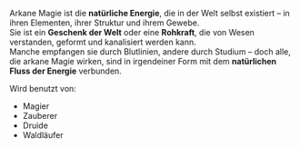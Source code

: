 Arkane Magie ist die **natürliche Energie**, die in der Welt selbst existiert – in ihren Elementen, ihrer Struktur und ihrem Gewebe.  
Sie ist ein **Geschenk der Welt** oder eine **Rohkraft**, die von Wesen verstanden, geformt und kanalisiert werden kann.  
Manche empfangen sie durch Blutlinien, andere durch Studium – doch alle, die arkane Magie wirken, sind in irgendeiner Form mit dem **natürlichen Fluss der Energie** verbunden.

Wird benutzt von:
+ Magier
+ Zauberer
+ Druide
+ Waldläufer